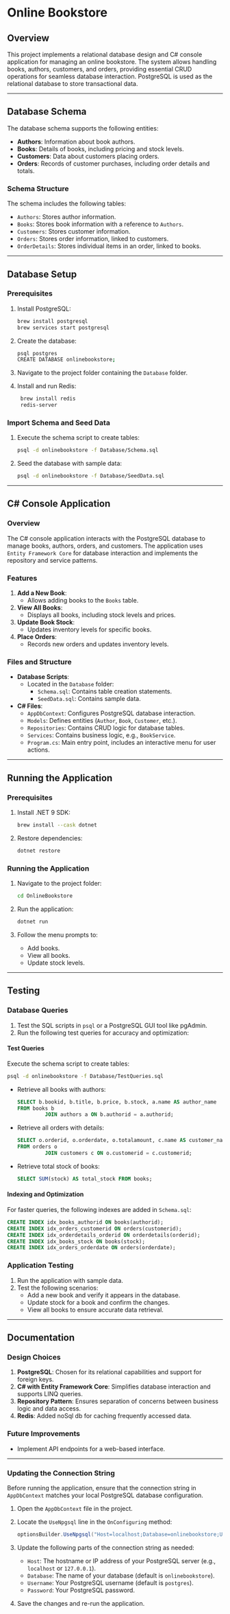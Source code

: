 
# Online Bookstore

## Overview
This project implements a relational database design and C# console application for managing an online bookstore. The system allows handling books, authors, customers, and orders, providing essential CRUD operations for seamless database interaction. PostgreSQL is used as the relational database to store transactional data.

---

## Database Schema

The database schema supports the following entities:
- **Authors**: Information about book authors.
- **Books**: Details of books, including pricing and stock levels.
- **Customers**: Data about customers placing orders.
- **Orders**: Records of customer purchases, including order details and totals.

### Schema Structure
The schema includes the following tables:
- `Authors`: Stores author information.
- `Books`: Stores book information with a reference to `Authors`.
- `Customers`: Stores customer information.
- `Orders`: Stores order information, linked to customers.
- `OrderDetails`: Stores individual items in an order, linked to books.

---

## Database Setup

### Prerequisites
1. Install PostgreSQL:
   ```bash
   brew install postgresql
   brew services start postgresql
   ```

2. Create the database:
   ```bash
   psql postgres
   CREATE DATABASE onlinebookstore;
   ```

3. Navigate to the project folder containing the `Database` folder.

4. Install and run Redis:
    ```bash
     brew install redis
     redis-server
    ```

### Import Schema and Seed Data
1. Execute the schema script to create tables:
   ```bash
   psql -d onlinebookstore -f Database/Schema.sql
   ```

2. Seed the database with sample data:
   ```bash
   psql -d onlinebookstore -f Database/SeedData.sql
   ```

---

## C# Console Application

### Overview
The C# console application interacts with the PostgreSQL database to manage books, authors, orders, and customers. The application uses `Entity Framework Core` for database interaction and implements the repository and service patterns.

### Features
1. **Add a New Book**:
    - Allows adding books to the `Books` table.
2. **View All Books**:
    - Displays all books, including stock levels and prices.
3. **Update Book Stock**:
    - Updates inventory levels for specific books.
4. **Place Orders**:
    - Records new orders and updates inventory levels.

### Files and Structure
- **Database Scripts**:
    - Located in the `Database` folder:
        - `Schema.sql`: Contains table creation statements.
        - `SeedData.sql`: Contains sample data.
- **C# Files**:
    - `AppDbContext`: Configures PostgreSQL database interaction.
    - `Models`: Defines entities (`Author`, `Book`, `Customer`, etc.).
    - `Repositories`: Contains CRUD logic for database tables.
    - `Services`: Contains business logic, e.g., `BookService`.
    - `Program.cs`: Main entry point, includes an interactive menu for user actions.

---

## Running the Application

### Prerequisites
1. Install .NET 9 SDK:
   ```bash
   brew install --cask dotnet
   ```
2. Restore dependencies:
   ```bash
   dotnet restore
   ```

### Running the Application
1. Navigate to the project folder:
   ```bash
   cd OnlineBookstore
   ```
2. Run the application:
   ```bash
   dotnet run
   ```

3. Follow the menu prompts to:
    - Add books.
    - View all books.
    - Update stock levels.

---

## Testing

### Database Queries
1. Test the SQL scripts in `psql` or a PostgreSQL GUI tool like pgAdmin.
2. Run the following test queries for accuracy and optimization:

#### **Test Queries**

Execute the schema script to create tables:
   ```bash
   psql -d onlinebookstore -f Database/TestQueries.sql
   ```

- Retrieve all books with authors:
   ```sql
   SELECT b.bookid, b.title, b.price, b.stock, a.name AS author_name
   FROM books b
            JOIN authors a ON b.authorid = a.authorid;
   ```

- Retrieve all orders with details:
   ```sql
   SELECT o.orderid, o.orderdate, o.totalamount, c.name AS customer_name, c.email
   FROM orders o
            JOIN customers c ON o.customerid = c.customerid;
   ```

- Retrieve total stock of books:
   ```sql
   SELECT SUM(stock) AS total_stock FROM books;
   ```

#### **Indexing and Optimization**
For faster queries, the following indexes are added in `Schema.sql`:
   ```sql
   CREATE INDEX idx_books_authorid ON books(authorid);
   CREATE INDEX idx_orders_customerid ON orders(customerid);
   CREATE INDEX idx_orderdetails_orderid ON orderdetails(orderid);
   CREATE INDEX idx_books_stock ON books(stock);
   CREATE INDEX idx_orders_orderdate ON orders(orderdate);
   ```

### Application Testing
1. Run the application with sample data.
2. Test the following scenarios:
    - Add a new book and verify it appears in the database.
    - Update stock for a book and confirm the changes.
    - View all books to ensure accurate data retrieval.

---

## Documentation

### Design Choices
1. **PostgreSQL**: Chosen for its relational capabilities and support for foreign keys.
2. **C# with Entity Framework Core**: Simplifies database interaction and supports LINQ queries.
3. **Repository Pattern**: Ensures separation of concerns between business logic and data access.
4. **Redis**: Added noSql db for caching frequently accessed data.

### Future Improvements
- Implement API endpoints for a web-based interface.

---

### Updating the Connection String

Before running the application, ensure that the connection string in `AppDbContext` matches your local PostgreSQL database configuration.

1. Open the `AppDbContext` file in the project.
2. Locate the `UseNpgsql` line in the `OnConfiguring` method:
   ```csharp
   optionsBuilder.UseNpgsql("Host=localhost;Database=onlinebookstore;Username=postgres;Password=yourpassword");
   ```
3. Update the following parts of the connection string as needed:
    - `Host`: The hostname or IP address of your PostgreSQL server (e.g., `localhost` or `127.0.0.1`).
    - `Database`: The name of your database (default is `onlinebookstore`).
    - `Username`: Your PostgreSQL username (default is `postgres`).
    - `Password`: Your PostgreSQL password.

4. Save the changes and re-run the application.

